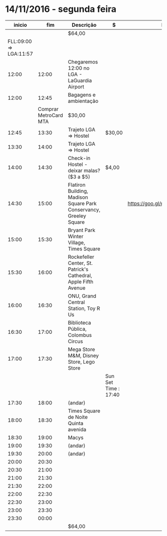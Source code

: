 # 14/11/2016 - segunda feira 

inicio | fim | Descrição | $ | link/info
|---------------------------------|-------|---------------------------------------------|-------------------|----------------------|
 |  |  | $64,00 | 
FLL:09:00 => LGA:11:57 |  |  |  | 
12:00 | 12:00 | Chegaremos 12:00 no LGA - LaGuardia Airport |  | 
12:00 | 12:45 | Bagagens e ambientação |  | 
 |  | Comprar MetroCard MTA | $30,00 | 
12:45 | 13:30 | Trajeto LGA => Hostel | $30,00 | 
13:30 | 14:00 | Trajeto LGA => Hostel |  | 
14:00 | 14:30 | Check-in Hostel - deixar malas? ($3 a $5) | $4,00 | 
14:30 | 15:00 | Flatiron Building,  Madison Square Park Conservancy,  Greeley Square |  | https://goo.gl/maps/SGo3RRgwTG22
15:00 | 15:30 | Bryant Park Winter Village, Times Square |  | 
15:30 | 16:00 | Rockefeller Center,  St. Patrick's Cathedral,  Apple Fifth Avenue |  | 
16:00 | 16:30 | ONU, Grand Central Station, Toy R Us |  | 
16:30 | 17:00 | Biblioteca Pública, Colombus Circus |  | 
17:00 | 17:30 | Mega Store M&M, Disney Store, Lego Store |  | 
 |  |  |  | Sun Set Time : 17:40
17:30 | 18:00 | (andar) |  | 
18:00 | 18:30 | Times Square de Noite Quinta avenida |  | 
18:30 | 19:00 | Macys |  | 
19:00 | 19:30 | (andar) |  | 
19:30 | 20:00 | (andar) |  | 
20:00 | 20:30 |  |  | 
20:30 | 21:00 |  |  | 
21:00 | 21:30 |  |  | 
21:30 | 22:00 |  |  | 
22:00 | 22:30 |  |  | 
22:30 | 23:00 |  |  | 
23:00 | 23:30 |  |  | 
23:30 | 00:00 |  |  | 
 |  |  | $64,00 | 
